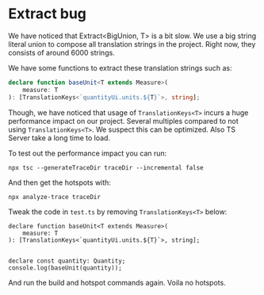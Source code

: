 Extract bug
===================

We have noticed that Extract<BigUnion, T> is a bit slow.
We use a big string literal union to compose all translation strings in the project. Right now, they consists
of around 6000 strings.

We have some functions to extract these translation strings such as:

```ts
declare function baseUnit<T extends Measure>(
    measure: T
): [TranslationKeys<`quantityUi.units.${T}`>, string];
```

Though, we have noticed that usage of `TranslationKeys<T>` incurs a huge performance impact on our project. Several multiples 
compared to not using `TranslationKeys<T>`. We suspect this can be optimized. Also TS Server take a long time to load.

To test out the performance impact you can run: 

```
npx tsc --generateTraceDir traceDir --incremental false
```
And then get the hotspots with:
```
npx analyze-trace traceDir
```

Tweak the code in `test.ts` by removing `TranslationKeys<T>` below:

```
declare function baseUnit<T extends Measure>(
    measure: T
): [TranslationKeys<`quantityUi.units.${T}`>, string];


declare const quantity: Quantity;
console.log(baseUnit(quantity));
```

And run the build and hotspot commands again. Voila no hotspots.